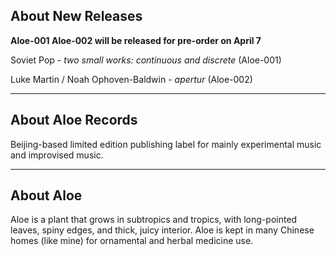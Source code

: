 ## About New Releases

**Aloe-001 Aloe-002 will be released for pre-order on April 7**

Soviet Pop - *two small works: continuous and discrete* (Aloe-001)

Luke Martin / Noah Ophoven-Baldwin - *apertur* (Aloe-002)

- - -

## About Aloe Records

Beijing-based limited edition publishing label for mainly experimental music and improvised music.

- - -

## About Aloe

Aloe is a plant that grows in subtropics and tropics, with long-pointed leaves, spiny edges, and thick, juicy interior. Aloe is kept in many Chinese homes (like mine) for ornamental and herbal medicine use.